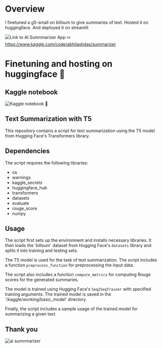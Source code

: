 # Overview
I finetuned a g5-small on billsum to give summaries of text.
Hosted it on huggingface.
And deployed it on streamlit


![Link to AI Sumnmarizer App ✏️](https://summarizerriver.streamlit.app/)
https://www.kaggle.com/code/abhilashdas/summarizer


# Finetuning and hosting on huggingface 🤗
## Kaggle notebook
![Kaggle notebook 📙](https://www.kaggle.com/code/abhilashdas/summarizer)



## Text Summarization with T5

This repository contains a script for text summarization using the T5 model from Hugging Face's Transformers library.

## Dependencies

The script requires the following libraries:
- os
- warnings
- kaggle_secrets
- huggingface_hub
- transformers
- datasets
- evaluate
- rouge_score
- numpy

## Usage

The script first sets up the environment and installs necessary libraries. It then loads the 'billsum' dataset from Hugging Face's `datasets` library and splits it into training and testing sets.

The T5 model is used for the task of text summarization. The script includes a function `preprocess_function` for preprocessing the input data.

The script also includes a function `compute_metrics` for computing Rouge scores for the generated summaries.

The model is trained using Hugging Face's `Seq2SeqTrainer` with specified training arguments. The trained model is saved in the '/kaggle/working/basic_model' directory.

Finally, the script includes a sample usage of the trained model for summarizing a given text.

## Thank you




![ai sumnmarizer](https://github.com/maximuu19/text_summarizer/assets/46569476/0834a0e3-0b34-4c45-9bf2-ac7d1b3b92a1)
